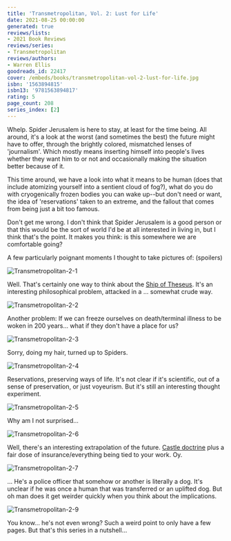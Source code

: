 ```yaml
---
title: 'Transmetropolitan, Vol. 2: Lust for Life'
date: 2021-08-25 00:00:00
generated: true
reviews/lists:
- 2021 Book Reviews
reviews/series:
- Transmetropolitan
reviews/authors:
- Warren Ellis
goodreads_id: 22417
cover: /embeds/books/transmetropolitan-vol-2-lust-for-life.jpg
isbn: '1563894815'
isbn13: '9781563894817'
rating: 5
page_count: 208
series_index: [2]
---
```

Whelp. Spider Jerusalem is here to stay, at least for the time being. All around, it's a look at the worst (and sometimes the best) the future might have to offer, through the brightly colored, mismatched lenses of 'journalism'. Which mostly means inserting himself into people's lives whether they want him to or not and occasionally making the situation better because of it.  

This time around, we have a look into what it means to be human (does that include atomizing yourself into a sentient cloud of fog?), what do you do with cryogenically frozen bodies you can wake up--but don't need or want, the idea of 'reservations' taken to an extreme, and the fallout that comes from being just a bit too famous.  

<!--more-->

Don't get me wrong. I don't think that Spider Jerusalem is a good person or that this would be the sort of world I'd be at all interested in living in, but I think that's the point. It makes you think: is this somewhere we are comfortable going?  

A few particularly poignant moments I thought to take pictures of: (spoilers)  

![Transmetropolitan-2-1](/embeds/books/attachments/transmetropolitan-2-1.png)  

Well. That's certainly one way to think about the [Ship of Theseus](https://en.wikipedia.org/wiki/Ship_of_Theseus). It's an interesting philosophical problem, attacked in a ... somewhat crude way.  

![Transmetropolitan-2-2](/embeds/books/attachments/transmetropolitan-2-2.png)  

Another problem: If we can freeze ourselves on death/terminal illness to be woken in 200 years... what if they don't have a place for us?  

![Transmetropolitan-2-3](/embeds/books/attachments/transmetropolitan-2-3.png)  

Sorry, doing my hair, turned up to Spiders.  

![Transmetropolitan-2-4](/embeds/books/attachments/transmetropolitan-2-4.png)  

Reservations, preserving ways of life. It's not clear if it's scientific, out of a sense of preservation, or just voyeurism. But it's still an interesting thought experiment.  

![Transmetropolitan-2-5](/embeds/books/attachments/transmetropolitan-2-5.png)  

Why am I not surprised...  

![Transmetropolitan-2-6](/embeds/books/attachments/transmetropolitan-2-6.png)  

Well, there's an interesting extrapolation of the future. [Castle doctrine](https://en.wikipedia.org/wiki/Castle_doctrine) plus a fair dose of insurance/everything being tied to your work. Oy.  

![Transmetropolitan-2-7](/embeds/books/attachments/transmetropolitan-2-7.png)  

... He's a police officer that somehow or another is literally a dog. It's unclear if he was once a human that was transferred or an uplifted dog. But oh man does it get weirder quickly when you think about the implications.  

![Transmetropolitan-2-9](/embeds/books/attachments/transmetropolitan-2-9.png)  

You know... he's not even wrong? Such a weird point to only have a few pages. But that's this series in a nutshell...